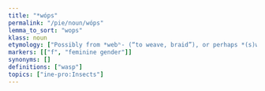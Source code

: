 ```yaml
---
title: "*wóps"
permalink: "/pie/noun/wóps"
lemma_to_sort: "wops"
klass: noun
etymology: ["Possibly from *webʰ- (“to weave, braid”), or perhaps *(s)webʰ- (compare Czech svapato (“beehive”)),  +‎ *-s, if not borrowed from a substrate language."]
markers: [["f", "feminine gender"]]
synonyms: []
definitions: ["wasp"]
topics: ["ine-pro:Insects"]
---
```

